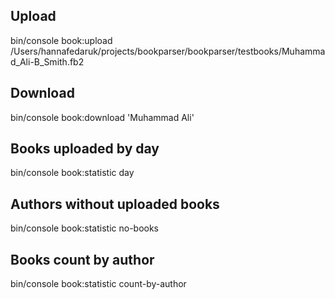 ## Upload

bin/console book:upload /Users/hannafedaruk/projects/bookparser/bookparser/testbooks/Muhammad_Ali-B_Smith.fb2

## Download

bin/console book:download 'Muhammad Ali'
 
## Books uploaded by day

bin/console book:statistic day

## Authors without uploaded books

bin/console book:statistic no-books

## Books count by author

bin/console book:statistic count-by-author
